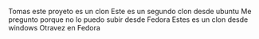 Tomas este proyeto es un clon
Este es un segundo clon desde ubuntu
Me pregunto porque no lo puedo subir desde Fedora
Estes es un clon desde windows
Otravez en Fedora